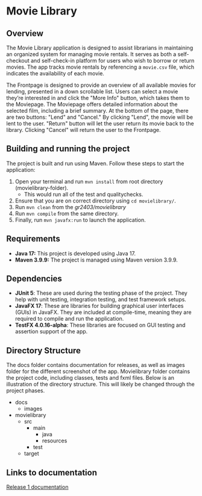 # Movie Library 
<!-- En README.md-fil på rotnivå i kodelageret skal beskrive innholdet, spesielt hvilken mappe inni kodelageret som utgjør kodingsprosjektet. -->


## Overview 
The Movie Library application is designed to assist librarians in maintaining an organized system for managing movie rentals. It serves as both a self-checkout and self-check-in platform for users who wish to borrow or return movies. The app tracks movie rentals by referencing a `movie.csv` file, which indicates the availability of each movie.

The Frontpage is designed to provide an overview of all available movies for lending, presented in a down scrollable list. Users can select a movie they’re interested in and click the "More Info" button, which takes them to the Moviepage. The Moviepage offers detailed information about the selected film, including a brief summary. At the bottom of the page, there are two buttons: "Lend" and "Cancel." By clicking "Lend", the movie will be lent to the user. "Return" button will let the user return its movie back to the library. Clicking "Cancel" will return the user to the Frontpage.

## Building and running the project 
The project is built and run using Maven. Follow these steps to start the application: 
1. Open your terminal and run `mvn install` from root directory (movielibrary-folder). 
    - This would run all of the test and qualitychecks.  
2. Ensure that you are on correct directory using `cd movielibrary/`.
3. Run `mvn clean` from the <em>gr2403/movielibrary</em>
4. Run `mvn compile` from the same directory.
5. Finally, run `mvn javafx:run` to launch the application. 

## Requirements
* <b>Java 17:</b> This project is developed using Java 17. 
* <b>Maven 3.9.9:</b> The project is managed using Maven version 3.9.9.

## Dependencies
* <b>JUnit 5</b>: These are used during the testing phase of the project. They help with unit testing, integration testing, and test framework setups. 
* <b>JavaFX 17</b>: These are libraries for building graphical user interfaces (GUIs) in JavaFX. They are included at compile-time, meaning they are required to compile and run the application. 
* <b>TestFX 4.0.16-alpha</b>: These libraries are focused on GUI testing and assertion support of the app. 
<!-- * <b></b> -->

## Directory Structure 
The docs folder contains documentation for releases, as well as images folder for the different screenshot of the app. Movielibrary folder contains the project code, including classes, tests and fxml files. Below is an illustration of the directory structure. This will likely be changed through the project phases. 

* docs
    * images
* movielibrary 
    * src
        * main 
            * java
            * resources 
        * test
    * target

<!-- ## Code quality  -->

<!-- ## Core module  -->

<!-- ## FXUI module  -->

<!-- Spring Boot module here  -->


## Links to documentation 
[Release 1 documentation](/docs/release1.md)



